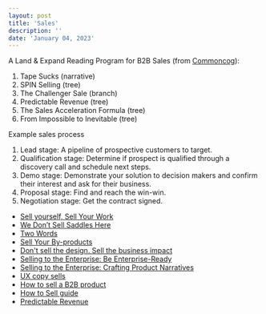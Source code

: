 ```yaml
---
layout: post
title: 'Sales'
description: ''
date: 'January 04, 2023'
---
```


A Land & Expand Reading Program for B2B Sales (from [Commoncog](https://commoncog.com/reading-program-b2b-sales/)):
1. Tape Sucks (narrative)
2. SPIN Selling (tree)
3. The Challenger Sale (branch)
4. Predictable Revenue (tree)
5. The Sales Acceleration Formula (tree)
6. From Impossible to Inevitable (tree)

Example sales process

1. Lead stage: A pipeline of prospective customers to target.
2. Qualification stage: Determine if prospect is qualified through a discovery call and schedule next steps.
3. Demo stage: Demonstrate your solution to decision makers and confirm their interest and ask for their business.
4. Proposal stage: Find and reach the win-win.
5. Negotiation stage: Get the contract signed.


- [Sell yourself, Sell Your Work](https://www.solipsys.co.uk/new/SellYourselfSellYourWork.html)
- [We Don’t Sell Saddles Here](https://medium.com/@stewart/we-dont-sell-saddles-here-4c59524d650d)
- [Two Words](https://www.swyx.io/two-words)
- [Sell Your By-products](https://signalvnoise.com/posts/1620-sell-your-by-products)
- [Don't sell the design. Sell the business impact](https://buditanrim.co/2020/never-sell-the-design/)
- [Selling to the Enterprise: Be Enterprise-Ready](https://staysaasy.com/product/2022/02/19/enterprise-selling-be-enterprise-ready.html)
- [Selling to the Enterprise: Crafting Product Narratives](https://staysaasy.com/product/2021/08/29/narratives-in-enterprise-saas.html)
- [UX copy sells](https://vanschneider.com/blog/ux-writing/ux-copy-sells/)
- [How to sell a B2B product](https://calv.info/how-to-sell-b2b)
- [How to Sell guide](https://www.entrepidpartners.com/how-to-sell-guide)
- [Predictable Revenue](https://predictablerevenue.com/methodology)
